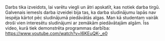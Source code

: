 Darbs tika izveidots, lai varētu viegli un ātri apskatīt, kas notiek darba tirgū. Galvenais iemesls darba izveidei bija tas, ka darba sludinājumu lapās nav iespēja kārtot pēc sludinājumā piedāvātās algas. Man kā studentam vairāk droši vien interesētu sludinājumi ar zemākām piedāvātajām algām.
Īss video, kurā tiek demonstrēta programmas darbība: https://www.youtube.com/watch?v=I6KEuQK-_e0